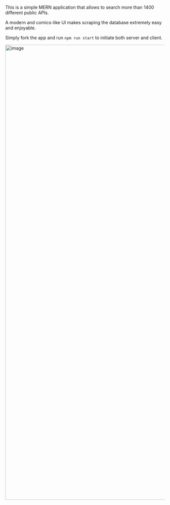This is a simple MERN application that allows to search more than 1400 different public APIs.

A modern and comics-like UI makes scraping the database extremely easy and enjoyable.

Simply fork the app and run `npm run start` to initiate both server and client. 

<img width="1437" alt="image" src="https://user-images.githubusercontent.com/92691510/192176086-e4d95d06-46a7-4655-881e-6450d9196fe2.png">

